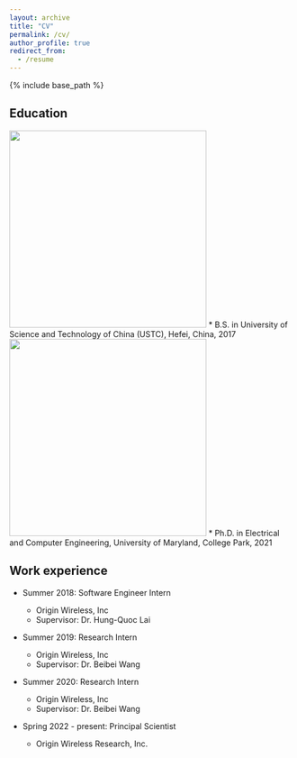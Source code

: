 ```yaml
---
layout: archive
title: "CV"
permalink: /cv/
author_profile: true
redirect_from:
  - /resume
---
```


{% include base_path %}

## Education
<img src="http://yuqianhu09.github.io/images/ustc_logo.png" width="350">
* B.S. in University of Science and Technology of China (USTC), Hefei, China, 2017

<img src="http://yuqianhu09.github.io/images/umd_logo.png" width="350">
* Ph.D. in Electrical and Computer Engineering, University of Maryland, College Park, 2021

## Work experience
* Summer 2018: Software Engineer Intern
  * Origin Wireless, Inc
  * Supervisor: Dr. Hung-Quoc Lai

* Summer 2019: Research Intern
  * Origin Wireless, Inc
  * Supervisor: Dr. Beibei Wang

* Summer 2020: Research Intern
  * Origin Wireless, Inc
  * Supervisor: Dr. Beibei Wang

* Spring 2022 - present: Principal Scientist
  * Origin Wireless Research, Inc.


